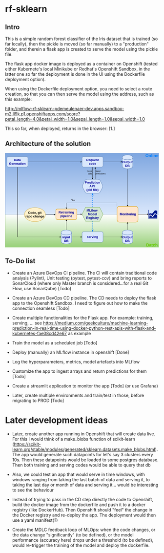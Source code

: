 # rf-sklearn

## Intro

This is a simple random forest classifier of the Iris dataset that is trained (so far locally), then the pickle is moved (so far manually) to a "production" folder, and therein a flask app is created to serve the model using the pickle file.

The flask app docker image is deployed as a container on Openshift (tested either Kubernete's local Minikube or Redhat's Openshift Sandbox, in the latter one so far the deployment is done in the UI using the Dockerfile deployment option).

When using the Dockerfile deployment option, you need to select a route creation, so that you can then serve the model using the address, such as this example:

http://mlflow-rf-sklearn-pdemeulenaer-dev.apps.sandbox-m2.ll9k.p1.openshiftapps.com/score?petal_length=4.0&petal_width=1.0&sepal_length=1.0&sepal_width=1.0

This so far, when deployed, returns in the browser: [1.]

## Architecture of the solution

![Alt text](architecture.png?raw=true "Architecture")

## To-Do list

* Create an Azure DevOps CI pipeline. The CI will contain traditional code analysis (Pylint), Unit testing (pytest, pytest-cov) and bring reports to SonarCloud (where only Master branch is considered...for a real Git Flow, use SonarQube) [Todo] 

* Create an Azure DevOps CD pipeline. The CD needs to deploy the flask app to the Openshift Sandbox. I need to figure out how to make the connection seamless [Todo]

* Create multiple functionalities for the Flask app. For example: training, serving, ... see https://medium.com/geekculture/machine-learning-prediction-in-real-time-using-docker-python-rest-apis-with-flask-and-kubernetes-fae08cd42e67 as example

* Train the model as a scheduled job [Todo] 

* Deploy (manually) an MLflow instance in openshift [Done]

* Log the hyperparameters, metrics, model artefacts into MLflow

* Customize the app to ingest arrays and return predictions for them [Todo]

* Create a streamlit application to monitor the app [Todo] (or use Grafana)

* Later, create multiple environments and train/test in those, before migrating to PROD [Todo]

# Later development ideas

* Later, create another app running in Openshift that will create data live. For this I would think of a make_blobs function of scikit-learn (https://scikit-learn.org/stable/modules/generated/sklearn.datasets.make_blobs.html). The app would generate such datapoints for let's say 3 clusters every 10s. Then these datapoints would be loaded to some postgres database. Then both training and serving codes would be able to query that db

* Also, we could test an app that would serve in time windows, with windows ranging from taking the last batch of data and serving it, to taking the last day or month of data and serving it... would be interesting to see the behaviour

* Instead of trying to pass in the CD step directly the code to Openshift, build the docker image from the dockerfile and push it to a docker registry (like DockerHub). Then Openshift should "feel" the change in the Docker registry and re-deploy the app. The deployment would then use a yaml manifest(?)

* Create the MDLC feedback loop of MLOps: when the code changes, or the data change "significantly" (to be defined), or the model performance (accuracy here) drops under a threshold (to be defined), would re-trigger the training of the model and deploy the dockerfile.


